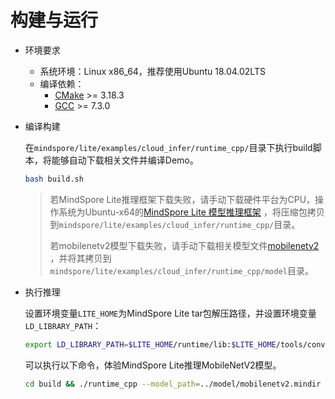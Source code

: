 # 构建与运行

- 环境要求
    - 系统环境：Linux x86_64，推荐使用Ubuntu 18.04.02LTS
    - 编译依赖：
        - [CMake](https://cmake.org/download/) >= 3.18.3
        - [GCC](https://gcc.gnu.org/releases.html) >= 7.3.0

- 编译构建

  在`mindspore/lite/examples/cloud_infer/runtime_cpp/`目录下执行build脚本，将能够自动下载相关文件并编译Demo。

  ```bash
  bash build.sh
  ```

  > 若MindSpore Lite推理框架下载失败，请手动下载硬件平台为CPU，操作系统为Ubuntu-x64的[MindSpore Lite 模型推理框架](https://www.mindspore.cn/lite/docs/zh-CN/master/use/downloads.html)
  ，将压缩包拷贝到`mindspore/lite/examples/cloud_infer/runtime_cpp/`目录。
  >
  > 若mobilenetv2模型下载失败，请手动下载相关模型文件[mobilenetv2](https://download.mindspore.cn/model_zoo/official/lite/mobilenetv2_openimage_lite/mobilenetv2.mindir)
  ，并将其拷贝到`mindspore/lite/examples/cloud_infer/runtime_cpp/model`目录。

- 执行推理

  设置环境变量`LITE_HOME`为MindSpore Lite tar包解压路径，并设置环境变量`LD_LIBRARY_PATH`：

  ```bash
  export LD_LIBRARY_PATH=$LITE_HOME/runtime/lib:$LITE_HOME/tools/converter/lib:$LD_LIBRARY_PATH
  ```

  可以执行以下命令，体验MindSpore Lite推理MobileNetV2模型。

  ```bash
  cd build && ./runtime_cpp --model_path=../model/mobilenetv2.mindir --device_type=CPU
  ```
